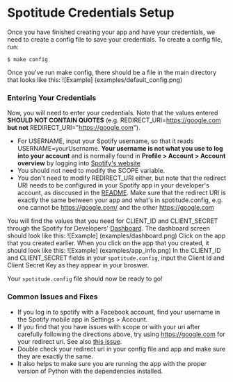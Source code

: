 # Spotitude Credentials Setup

Once you have finished creating your app and have your credentials, we need to create a config file to save your credentials. To create a config file, run:

```
$ make config
```

Once you've run make config, there should be a file in the main directory that looks like this:
![Example] (examples/default_config.png)

### Entering Your Credentials
Now, you will need to enter your credentials. Note that the values entered <b>SHOULD NOT CONTAIN QUOTES</b> (e.g. REDIRECT_URI=https://google.com <b>but not</b> REDIRECT_URI="https://google.com").

* For USERNAME, input your Spotify username, so that it reads USERNAME=yourUsername. <b>Your username is not what you use to log into your account</b> and is normally found in <b>Profile > Account > Account overview</b> by logging into [Spotify's website](https://www.spotify.com/)
* You should not need to modify the SCOPE variable. 
* You don't need to modify REDIRECT_URI either, but note that the redirect URI needs to be configured in your Spotify app in your developer's account, as disccused in the [README](README.md). Make sure that the redirect URI is exactly the same between your app and what's in spotitude.config, e.g. one cannot be https://google.com/ and the other https://google.com

You will find the values that you need for CLIENT_ID and CLIENT_SECRET through the Spotify for Developers' [Dashboard](https://developer.spotify.com/dashboard/applications). The dashboard screen should look like this:
![Example] (examples/dashboard.png)
Click on the app that you created earlier. When you click on the app that you created, it should look like this:
![Example] (examples/app_info.png)
In the CLIENT_ID and CLIENT_SECRET fields in your `spotitude.config`, input the Client Id and Client Secret Key as they appear in your broswer.

Your `spotitude.config` file should now be ready to go!

### Common Issues and Fixes
* If you log in to spotify with a Facebook account, find your username in the Spotify mobile app in Settings > Account.
* If you find that you have issues with scope or with your uri after carefully following the directions above, try using https://google.com for your redirect uri. See also [this issue](https://github.com/dtcrout/spotitude/issues/11).
* Double check your redirect url in your config file and app and make sure they are exactly the same.
* It also helps to make sure you are running the app with the proper version of Python with the dependencies installed.